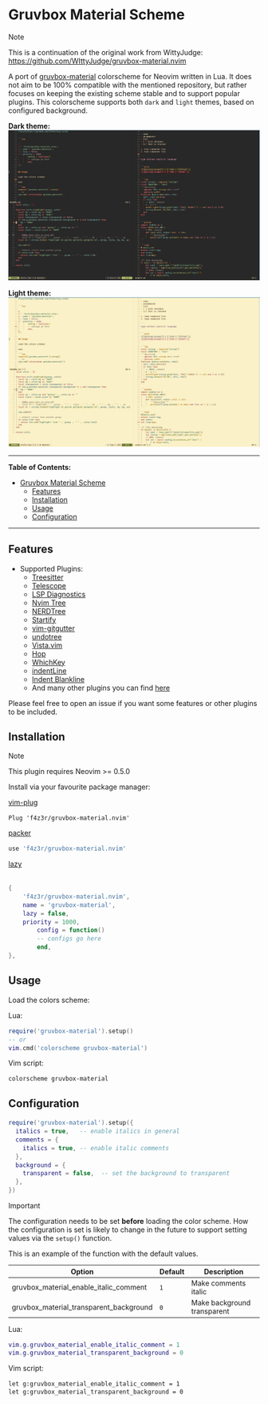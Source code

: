 # Gruvbox Material Scheme

> [!NOTE]
> This is a continuation of the original work from WittyJudge:
> https://github.com/WIttyJudge/gruvbox-material.nvim

A port of [gruvbox-material](https://github.com/sainnhe/gruvbox-material) colorscheme for Neovim
written in Lua. It does not aim to be 100% compatible with the mentioned repository, but rather
focuses on keeping the existing scheme stable and to support popular plugins. This colorscheme 
supports both `dark` and `light` themes, based on configured background.

**Dark theme:**
![](./assets/dark.jpg)

**Light theme:**
![](./assets/light.jpg)

---

**Table of Contents:**

<!--toc:start-->
- [Gruvbox Material Scheme](#gruvbox-material-scheme)
  - [Features](#features)
  - [Installation](#installation)
  - [Usage](#usage)
  - [Configuration](#configuration)
<!--toc:end-->

---

## Features

- Supported Plugins:
  - [Treesitter](https://github.com/nvim-treesitter/nvim-treesitter)
  - [Telescope](https://github.com/nvim-telescope/telescope.nvim)
  - [LSP Diagnostics](https://neovim.io/doc/user/lsp.html)
  - [Nvim Tree](https://github.com/kyazdani42/nvim-tree.lua)
  - [NERDTree](https://github.com/preservim/nerdtree)
  - [Startify](https://github.com/mhinz/vim-startify)
  - [vim-gitgutter](https://github.com/airblade/vim-gitgutter)
  - [undotree](https://github.com/mbbill/undotree)
  - [Vista.vim](https://github.com/liuchengxu/vista.vim)
  - [Hop](https://github.com/phaazon/hop.nvim)
  - [WhichKey](https://github.com/liuchengxu/vim-which-key)
  - [indentLine](https://github.com/Yggdroot/indentLine)
  - [Indent Blankline](https://github.com/lukas-reineke/indent-blankline.nvim)
  - And many other plugins you can find [here](./lua/gruvbox-material/highlights.lua#L384)

Please feel free to open an issue if you want some features or other plugins to be included.

## Installation

> [!NOTE]
> This plugin requires Neovim >= 0.5.0

Install via your favourite package manager:

[vim-plug](https://github.com/junegunn/vim-plug)

```vim
Plug 'f4z3r/gruvbox-material.nvim'
```

[packer](https://github.com/wbthomason/packer.nvim)

```lua
use 'f4z3r/gruvbox-material.nvim'
```

[lazy](https://github.com/folke/lazy.nvim)


```lua

{
	'f4z3r/gruvbox-material.nvim',
	name = 'gruvbox-material',
	lazy = false,
	priority = 1000,
        config = function()
        -- configs go here
        end,
},
```

## Usage

Load the colors scheme:

Lua:

```lua
require('gruvbox-material').setup()
-- or
vim.cmd('colorscheme gruvbox-material')
```

Vim script:

```vim
colorscheme gruvbox-material
```

## Configuration

```lua
require('gruvbox-material').setup({
  italics = true,   -- enable italics in general
  comments = {
    italics = true, -- enable italic comments
  },
  background = {
    transparent = false,  -- set the background to transparent
  },
})
```

> [!IMPORTANT]
> The configuration needs to be set **before** loading the color scheme. How the configuration is
> set is likely to change in the future to support setting values via the `setup()` function.

This is an example of the function with the default values.

| Option                                  | Default | Description                 |
| --------------------------------------- | ------- | --------------------------- |
| gruvbox_material_enable_italic_comment  | `1`     | Make comments italic        |
| gruvbox_material_transparent_background | `0`     | Make background transparent |

Lua:

```lua
vim.g.gruvbox_material_enable_italic_comment = 1
vim.g.gruvbox_material_transparent_background = 0
```

Vim script:

```vim
let g:gruvbox_material_enable_italic_comment = 1
let g:gruvbox_material_transparent_background = 0
```

